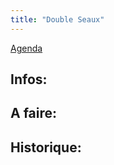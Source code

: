 ```yaml
---
title: "Double Seaux"
---
```


[Agenda](notes/AgendaMaJournee.md) 
## Infos:

## A faire: 

## Historique: